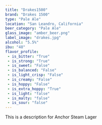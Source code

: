 ```yaml
---
title: "Drakes1500"
brand: "Drakes 1500"
type: "Pale Ale"
location: "San Leandro, California"
beer_category: "Pale Ale"
glass_image: "amber_beer.png"
label_image: "drakes.jpg"
alcohol: "5.5%"
ibu: "48"
flavor_profile:
 - is_bitter: "True"
 - is_strong: "True"
 - is_sweet: "False"
 - is_balanced: "False"
 - is_light_crisp: "False"
 - is_creamy: "False"
 - is_hoppy: "False"
 - is_extra_hoppy: "True"
 - is_light: "false"
 - is_malty: "false"
 - is_sour: "false"
---
```


This is a description for Anchor Steam Lager